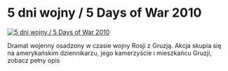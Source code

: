 5 dni wojny / 5 Days of War 2010 
=============
[![5 dni wojny / 5 Days of War 2010 ](http://vidos.pl/images/player.gif)](http://vidos.pl/5-dni-wojny-5-days-of-war-2010)

 Dramat wojenny osadzony w czasie wojny Rosji z Gruzją. Akcja skupia się na amerykańskim dziennikarzu, jego kamerzyście i mieszkańcu Gruzji, zobacz pełny opis

